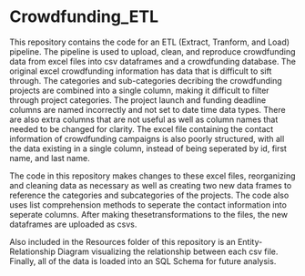 # Crowdfunding_ETL

This repository contains the code for an ETL (Extract, Tranform, and Load) pipeline. The pipeline is used to upload, clean, and reproduce crowdfunding data from excel files into csv dataframes and a crowdfunding database. The original excel crowdfunding information has data that is difficult to sift through. The categories and sub-categories decribing the crowdfunding projects are combined into a single column, making it difficult to filter through project categories. The project launch and funding deadline columns are named incorrectly and not set to date time data types. There are also extra columns that are not useful as well as column names that needed to be changed for clarity.
The excel file containing the contact information of crowdfunding campaigns is also poorly structured, with all the data existing in a single column, instead of being seperated by id, first name, and last name.

The code in this repository makes changes to these excel files, reorganizing and cleaning data as necessary as well as creating two new data frames to reference the categories and subcategories of the projects.
The code also uses list comprehension methods to seperate the contact information into seperate columns. 
After making thesetransformations to the files, the new dataframes are uploaded as csvs. 

Also included in the Resources folder of this repository is an Entity-Relationship Diagram visualizing the relationship between each csv file.
Finally, all of the data is loaded into an SQL Schema for future analysis.

